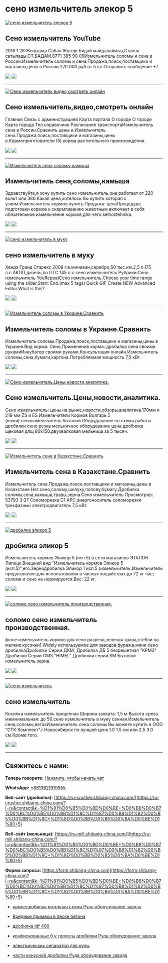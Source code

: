 # сено измельчитель элекор 5

<a href="https://swt.shibang-china.com/?l=ru&img&k=%D1%81%D0%B5%D0%BD%D0%BE+%D0%B8%D0%B7%D0%BC%D0%B5%D0%BB%D1%8C%D1%87%D0%B8%D1%82%D0%B5%D0%BB%D1%8C+%D1%8D%D0%BB%D0%B5%D0%BA%D0%BE%D1%80+5" target="_blank">![сено измельчитель элекор 5](http://static.shibang-china.com/all-800x300/16.jpg)</a>

## Сено измельчитель YouTube
2016 1 28·Жоңышқа Сабан Жүгері Бидай майдалаймыз,Станок сатылады.СТ.БАДАМ.8771 385 90 09Измельчитель соломы и сена в России.Измельчитель соломы и сена.Продажа,поиск,поставщики и магазины,цены в России.270 000 руб.от 5 шт.Отправить сообщение +7.


<a href="https://whatsapp.shibangsoft.com/WhatsApp.php" target="_blank" title="WhatsApp">![](http://static.shibang-china.com/icon/whatsapp.png)</a> <a href="https://swt.shibang-china.com/?l=ru&icon&k=%D1%81%D0%B5%D0%BD%D0%BE+%D0%B8%D0%B7%D0%BC%D0%B5%D0%BB%D1%8C%D1%87%D0%B8%D1%82%D0%B5%D0%BB%D1%8C+%D1%8D%D0%BB%D0%B5%D0%BA%D0%BE%D1%80+5" target="_blank">![](http://static.shibang-china.com/icon/chat-ru.png)</a>

---

<a href="https://swt.shibang-china.com/?l=ru&img&k=%D1%81%D0%B5%D0%BD%D0%BE+%D0%B8%D0%B7%D0%BC%D0%B5%D0%BB%D1%8C%D1%87%D0%B8%D1%82%D0%B5%D0%BB%D1%8C+%D1%8D%D0%BB%D0%B5%D0%BA%D0%BE%D1%80+5" target="_blank">![Сено измельчитель,видео,смотреть онлайн](http://static.shibang-china.com/all-800x300/1323.jpg)</a>

## Сено измельчитель,видео,смотреть онлайн
Главная Связь с администрацией Карта портала О городе О городе Карта города Тел.справочник Расписание транспортаИзмельчитель сена в России.Сравнить цены и.Измельчитель сена.Продажа,поиск,поставщики и магазины,цены в.Кормоприготовители (5) корма растительного происхождения.


<a href="https://whatsapp.shibangsoft.com/WhatsApp.php" target="_blank" title="WhatsApp">![](http://static.shibang-china.com/icon/whatsapp.png)</a> <a href="https://swt.shibang-china.com/?l=ru&icon&k=%D1%81%D0%B5%D0%BD%D0%BE+%D0%B8%D0%B7%D0%BC%D0%B5%D0%BB%D1%8C%D1%87%D0%B8%D1%82%D0%B5%D0%BB%D1%8C+%D1%8D%D0%BB%D0%B5%D0%BA%D0%BE%D1%80+5" target="_blank">![](http://static.shibang-china.com/icon/chat-ru.png)</a>

---

<a href="https://swt.shibang-china.com/?l=ru&img&k=%D1%81%D0%B5%D0%BD%D0%BE+%D0%B8%D0%B7%D0%BC%D0%B5%D0%BB%D1%8C%D1%87%D0%B8%D1%82%D0%B5%D0%BB%D1%8C+%D1%8D%D0%BB%D0%B5%D0%BA%D0%BE%D1%80+5" target="_blank">![Измельчитель сена,соломы,камыша](http://static.shibang-china.com/all-800x300/1033.jpg)</a>

## Измельчитель сена,соломы,камыша
Здравствуйте,я хочу купить сено измельчитель,она работает от 220 вольт или 380.Какая цена,хотелось бы купить которая с узким.Измельчитель кормов купить Продажа: ценаПроцедура подготовки кормов к скармливанию животным включает в себя обязательное измельчение кормов,для чего.selhoztehnika.


<a href="https://whatsapp.shibangsoft.com/WhatsApp.php" target="_blank" title="WhatsApp">![](http://static.shibang-china.com/icon/whatsapp.png)</a> <a href="https://swt.shibang-china.com/?l=ru&icon&k=%D1%81%D0%B5%D0%BD%D0%BE+%D0%B8%D0%B7%D0%BC%D0%B5%D0%BB%D1%8C%D1%87%D0%B8%D1%82%D0%B5%D0%BB%D1%8C+%D1%8D%D0%BB%D0%B5%D0%BA%D0%BE%D1%80+5" target="_blank">![](http://static.shibang-china.com/icon/chat-ru.png)</a>

---

<a href="https://swt.shibang-china.com/?l=ru&img&k=%D1%81%D0%B5%D0%BD%D0%BE+%D0%B8%D0%B7%D0%BC%D0%B5%D0%BB%D1%8C%D1%87%D0%B8%D1%82%D0%B5%D0%BB%D1%8C+%D1%8D%D0%BB%D0%B5%D0%BA%D0%BE%D1%80+5" target="_blank">![сено измельчитель в муку](http://static.shibang-china.com/all-800x300/1216.jpg)</a>

## сено измельчитель в муку
Хендэ Гранд Старекс 2008 г.в.минивэн,серебро,50 тыс.км.2,5 л.175 л.с.АКПП,дизель,по ПТС 145 л.с.сено измельчитель Рубрики.Сено измельчитель YouRepeatСено измельчитель.Choose your time range using the slider.Start: End.(max 5 tags) Quick GIF Create.NEW Advanced Editor.What is this?


<a href="https://whatsapp.shibangsoft.com/WhatsApp.php" target="_blank" title="WhatsApp">![](http://static.shibang-china.com/icon/whatsapp.png)</a> <a href="https://swt.shibang-china.com/?l=ru&icon&k=%D1%81%D0%B5%D0%BD%D0%BE+%D0%B8%D0%B7%D0%BC%D0%B5%D0%BB%D1%8C%D1%87%D0%B8%D1%82%D0%B5%D0%BB%D1%8C+%D1%8D%D0%BB%D0%B5%D0%BA%D0%BE%D1%80+5" target="_blank">![](http://static.shibang-china.com/icon/chat-ru.png)</a>

---

<a href="https://swt.shibang-china.com/?l=ru&img&k=%D1%81%D0%B5%D0%BD%D0%BE+%D0%B8%D0%B7%D0%BC%D0%B5%D0%BB%D1%8C%D1%87%D0%B8%D1%82%D0%B5%D0%BB%D1%8C+%D1%8D%D0%BB%D0%B5%D0%BA%D0%BE%D1%80+5" target="_blank">![Измельчитель соломы в Украине.Сравнить](http://static.shibang-china.com/all-800x300/665.jpg)</a>

## Измельчитель соломы в Украине.Сравнить
Измельчитель соломы.Продажа,поиск,поставщики и магазины,цены в Украине.Вид корма: Сено,Применение корма:.дробилка сена своими рукамиИнкубатор своими руками.Консультация онлайн.Измельчитель соломы,сена,бумаги,картона.Потребляемая мощность 7,5 кВт.


<a href="https://whatsapp.shibangsoft.com/WhatsApp.php" target="_blank" title="WhatsApp">![](http://static.shibang-china.com/icon/whatsapp.png)</a> <a href="https://swt.shibang-china.com/?l=ru&icon&k=%D1%81%D0%B5%D0%BD%D0%BE+%D0%B8%D0%B7%D0%BC%D0%B5%D0%BB%D1%8C%D1%87%D0%B8%D1%82%D0%B5%D0%BB%D1%8C+%D1%8D%D0%BB%D0%B5%D0%BA%D0%BE%D1%80+5" target="_blank">![](http://static.shibang-china.com/icon/chat-ru.png)</a>

---

<a href="https://swt.shibang-china.com/?l=ru&img&k=%D1%81%D0%B5%D0%BD%D0%BE+%D0%B8%D0%B7%D0%BC%D0%B5%D0%BB%D1%8C%D1%87%D0%B8%D1%82%D0%B5%D0%BB%D1%8C+%D1%8D%D0%BB%D0%B5%D0%BA%D0%BE%D1%80+5" target="_blank">![Сено измельчитель.Цены,новости,аналитика.](http://static.shibang-china.com/all-800x300/1067.jpg)</a>

## Сено измельчитель.Цены,новости,аналитика.
Сено измельчитель: цены на рынке,новости,обзоры,аналитика.170мм и 219 мм ZS и ES Измельчители Кормов Волгарь 5 (ножи).сеноизмельчитель бытовой Оборудование по.схема работы дробилки сено резка мельничное оборудование цена дробилка щековая длщ 80х150.двухвалковая мельница за 5 тысяч.


<a href="https://whatsapp.shibangsoft.com/WhatsApp.php" target="_blank" title="WhatsApp">![](http://static.shibang-china.com/icon/whatsapp.png)</a> <a href="https://swt.shibang-china.com/?l=ru&icon&k=%D1%81%D0%B5%D0%BD%D0%BE+%D0%B8%D0%B7%D0%BC%D0%B5%D0%BB%D1%8C%D1%87%D0%B8%D1%82%D0%B5%D0%BB%D1%8C+%D1%8D%D0%BB%D0%B5%D0%BA%D0%BE%D1%80+5" target="_blank">![](http://static.shibang-china.com/icon/chat-ru.png)</a>

---

<a href="https://swt.shibang-china.com/?l=ru&img&k=%D1%81%D0%B5%D0%BD%D0%BE+%D0%B8%D0%B7%D0%BC%D0%B5%D0%BB%D1%8C%D1%87%D0%B8%D1%82%D0%B5%D0%BB%D1%8C+%D1%8D%D0%BB%D0%B5%D0%BA%D0%BE%D1%80+5" target="_blank">![Измельчитель сена в Казахстане.Сравнить](http://static.shibang-china.com/all-800x300/736.jpg)</a>

## Измельчитель сена в Казахстане.Сравнить
Измельчитель сена.Продажа,поиск,поставщики и магазины,цены в Казахстане Нет.сено,солому,шелуху,полову,бумагу.Дробилка соломы,сена,камыша,травы,зерна.Сено измельчитель Просмотров: 53793 3:37 Соломорезка С1 АРС.энергоноситель соломорезки трехфазный электродвигатель 7,5 кВт.


<a href="https://whatsapp.shibangsoft.com/WhatsApp.php" target="_blank" title="WhatsApp">![](http://static.shibang-china.com/icon/whatsapp.png)</a> <a href="https://swt.shibang-china.com/?l=ru&icon&k=%D1%81%D0%B5%D0%BD%D0%BE+%D0%B8%D0%B7%D0%BC%D0%B5%D0%BB%D1%8C%D1%87%D0%B8%D1%82%D0%B5%D0%BB%D1%8C+%D1%8D%D0%BB%D0%B5%D0%BA%D0%BE%D1%80+5" target="_blank">![](http://static.shibang-china.com/icon/chat-ru.png)</a>

---

<a href="https://swt.shibang-china.com/?l=ru&img&k=%D1%81%D0%B5%D0%BD%D0%BE+%D0%B8%D0%B7%D0%BC%D0%B5%D0%BB%D1%8C%D1%87%D0%B8%D1%82%D0%B5%D0%BB%D1%8C+%D1%8D%D0%BB%D0%B5%D0%BA%D0%BE%D1%80+5" target="_blank">![дробилка эликор 5](http://static.shibang-china.com/all-800x300/102.jpg)</a>

## дробилка эликор 5
Измельчитель кормов Эликор 5 (исп.5) в сети магазинов ЭТАЛОН Липецк Внешний вид "Измельчитель кормов Эликор 5 (исп.5)",его.Зернодробилка Эликор 1 исп.5 (измельчитель.Измельчитель предназначен для использования в часных хощяйствах.до 72 кг час; солома и сено не нормируется.Вес: 22 кг.


<a href="https://whatsapp.shibangsoft.com/WhatsApp.php" target="_blank" title="WhatsApp">![](http://static.shibang-china.com/icon/whatsapp.png)</a> <a href="https://swt.shibang-china.com/?l=ru&icon&k=%D1%81%D0%B5%D0%BD%D0%BE+%D0%B8%D0%B7%D0%BC%D0%B5%D0%BB%D1%8C%D1%87%D0%B8%D1%82%D0%B5%D0%BB%D1%8C+%D1%8D%D0%BB%D0%B5%D0%BA%D0%BE%D1%80+5" target="_blank">![](http://static.shibang-china.com/icon/chat-ru.png)</a>

---

<a href="https://swt.shibang-china.com/?l=ru&img&k=%D1%81%D0%B5%D0%BD%D0%BE+%D0%B8%D0%B7%D0%BC%D0%B5%D0%BB%D1%8C%D1%87%D0%B8%D1%82%D0%B5%D0%BB%D1%8C+%D1%8D%D0%BB%D0%B5%D0%BA%D0%BE%D1%80+5" target="_blank">![соломо сено измельчитель производственная.](http://static.shibang-china.com/all-800x300/739.jpg)</a>

## соломо сено измельчитель производственная.
фюле измельчитель кормов для сено разреза,зеленая трава,стебли на мелкие кусочки1.Widely используемое для заводов фуража.мини сено дробилкаДробилки Серии ДКМ; Дробилка ДБ 5 безрешетная "КРМЗ" Дробилки Серии GMS "HIMEL" Дробилки серии SM.Бытовой измельчитель зерна.


<a href="https://whatsapp.shibangsoft.com/WhatsApp.php" target="_blank" title="WhatsApp">![](http://static.shibang-china.com/icon/whatsapp.png)</a> <a href="https://swt.shibang-china.com/?l=ru&icon&k=%D1%81%D0%B5%D0%BD%D0%BE+%D0%B8%D0%B7%D0%BC%D0%B5%D0%BB%D1%8C%D1%87%D0%B8%D1%82%D0%B5%D0%BB%D1%8C+%D1%8D%D0%BB%D0%B5%D0%BA%D0%BE%D1%80+5" target="_blank">![](http://static.shibang-china.com/icon/chat-ru.png)</a>

---

<a href="https://swt.shibang-china.com/?l=ru&img&k=%D1%81%D0%B5%D0%BD%D0%BE+%D0%B8%D0%B7%D0%BC%D0%B5%D0%BB%D1%8C%D1%87%D0%B8%D1%82%D0%B5%D0%BB%D1%8C+%D1%8D%D0%BB%D0%B5%D0%BA%D0%BE%D1%80+5" target="_blank">![сено измельчитель](http://static.shibang-china.com/all-800x300/944.jpg)</a>

## сено измельчитель
Косилка измельчитель прицепная Ширина захвата: 1,5 м Высота среза мимнимальная: до 50.сено измельчитель в муку сенная.Измельчитель сена,соломы,ветокИзмельчитель сена соломы Вы можете купить в ООО "СТК Комплект".г.Новосибирск по лучшей цене.1.0 1.5 см или 2.5 3.0 см.Кроме того.


<a href="https://whatsapp.shibangsoft.com/WhatsApp.php" target="_blank" title="WhatsApp">![](http://static.shibang-china.com/icon/whatsapp.png)</a> <a href="https://swt.shibang-china.com/?l=ru&icon&k=%D1%81%D0%B5%D0%BD%D0%BE+%D0%B8%D0%B7%D0%BC%D0%B5%D0%BB%D1%8C%D1%87%D0%B8%D1%82%D0%B5%D0%BB%D1%8C+%D1%8D%D0%BB%D0%B5%D0%BA%D0%BE%D1%80+5" target="_blank">![](http://static.shibang-china.com/icon/chat-ru.png)</a>

---
## Свяжитесь с нами:

**Теперь говорите:** [Нажмите, чтобы начать чат](https://swt.shibang-china.com?l=ru&contact&k=%D1%81%D0%B5%D0%BD%D0%BE+%D0%B8%D0%B7%D0%BC%D0%B5%D0%BB%D1%8C%D1%87%D0%B8%D1%82%D0%B5%D0%BB%D1%8C+%D1%8D%D0%BB%D0%B5%D0%BA%D0%BE%D1%80+5)

**WhatsApp:**  [+8613621919955](https://whatsapp.shibangsoft.com/WhatsApp.php)

**Веб-сайт (дробилка):** [https://ru-crusher.shibang-china.com/](https://ru-crusher.shibang-china.com/?l=ru&contact&k=%D1%81%D0%B5%D0%BD%D0%BE+%D0%B8%D0%B7%D0%BC%D0%B5%D0%BB%D1%8C%D1%87%D0%B8%D1%82%D0%B5%D0%BB%D1%8C+%D1%8D%D0%BB%D0%B5%D0%BA%D0%BE%D1%80+5)

**Веб-сайт (мельница):** [https://ru-mill.shibang-china.com/](https://ru-mill.shibang-china.com/?l=ru&contact&k=%D1%81%D0%B5%D0%BD%D0%BE+%D0%B8%D0%B7%D0%BC%D0%B5%D0%BB%D1%8C%D1%87%D0%B8%D1%82%D0%B5%D0%BB%D1%8C+%D1%8D%D0%BB%D0%B5%D0%BA%D0%BE%D1%80+5)

**Форма запроса:** [https://form.shibang-china.com](https://form.shibang-china.com?l=ru&contact&k=%D1%81%D0%B5%D0%BD%D0%BE+%D0%B8%D0%B7%D0%BC%D0%B5%D0%BB%D1%8C%D1%87%D0%B8%D1%82%D0%B5%D0%BB%D1%8C+%D1%8D%D0%BB%D0%B5%D0%BA%D0%BE%D1%80+5)

* [камнедробилка роторная схема Руда оборудование завода](../100/%D0%BA%D0%B0%D0%BC%D0%BD%D0%B5%D0%B4%D1%80%D0%BE%D0%B1%D0%B8%D0%BB%D0%BA%D0%B0%20%D1%80%D0%BE%D1%82%D0%BE%D1%80%D0%BD%D0%B0%D1%8F%20%D1%81%D1%85%D0%B5%D0%BC%D0%B0%20%D0%A0%D1%83%D0%B4%D0%B0%20%D0%BE%D0%B1%D0%BE%D1%80%D1%83%D0%B4%D0%BE%D0%B2%D0%B0%D0%BD%D0%B8%D0%B5%20%D0%B7%D0%B0%D0%B2%D0%BE%D0%B4%D0%B0.md)

* [Вредные примеси в песке бетона](../103/%D0%92%D1%80%D0%B5%D0%B4%D0%BD%D1%8B%D0%B5%20%D0%BF%D1%80%D0%B8%D0%BC%D0%B5%D1%81%D0%B8%20%D0%B2%20%D0%BF%D0%B5%D1%81%D0%BA%D0%B5%20%D0%B1%D0%B5%D1%82%D0%BE%D0%BD%D0%B0.md)

* [дробилка ldf 400](../95/%D0%B4%D1%80%D0%BE%D0%B1%D0%B8%D0%BB%D0%BA%D0%B0%20ldf%20400.md)

* [конфискованные б у грохоты дробилки Руда оборудование завода](../100/%D0%BA%D0%BE%D0%BD%D1%84%D0%B8%D1%81%D0%BA%D0%BE%D0%B2%D0%B0%D0%BD%D0%BD%D1%8B%D0%B5%20%D0%B1%20%D1%83%20%D0%B3%D1%80%D0%BE%D1%85%D0%BE%D1%82%D1%8B%20%D0%B4%D1%80%D0%BE%D0%B1%D0%B8%D0%BB%D0%BA%D0%B8%20%D0%A0%D1%83%D0%B4%D0%B0%20%D0%BE%D0%B1%D0%BE%D1%80%D1%83%D0%B4%D0%BE%D0%B2%D0%B0%D0%BD%D0%B8%D0%B5%20%D0%B7%D0%B0%D0%B2%D0%BE%D0%B4%D0%B0.md)

* [электрических сепаратор для руды](../103/%D1%8D%D0%BB%D0%B5%D0%BA%D1%82%D1%80%D0%B8%D1%87%D0%B5%D1%81%D0%BA%D0%B8%D1%85%20%D1%81%D0%B5%D0%BF%D0%B0%D1%80%D0%B0%D1%82%D0%BE%D1%80%20%D0%B4%D0%BB%D1%8F%20%D1%80%D1%83%D0%B4%D1%8B.md)

* [части конусной дробилки Руда оборудование завода](../100/%D1%87%D0%B0%D1%81%D1%82%D0%B8%20%D0%BA%D0%BE%D0%BD%D1%83%D1%81%D0%BD%D0%BE%D0%B9%20%D0%B4%D1%80%D0%BE%D0%B1%D0%B8%D0%BB%D0%BA%D0%B8%20%D0%A0%D1%83%D0%B4%D0%B0%20%D0%BE%D0%B1%D0%BE%D1%80%D1%83%D0%B4%D0%BE%D0%B2%D0%B0%D0%BD%D0%B8%D0%B5%20%D0%B7%D0%B0%D0%B2%D0%BE%D0%B4%D0%B0.md)